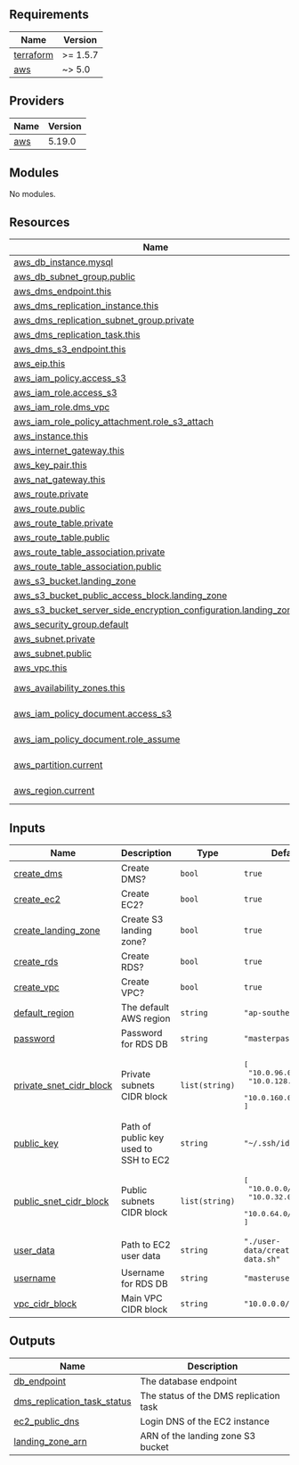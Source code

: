 <!-- BEGIN_TF_DOCS -->
## Requirements

| Name | Version |
|------|---------|
| <a name="requirement_terraform"></a> [terraform](#requirement\_terraform) | >= 1.5.7 |
| <a name="requirement_aws"></a> [aws](#requirement\_aws) | ~> 5.0 |

## Providers

| Name | Version |
|------|---------|
| <a name="provider_aws"></a> [aws](#provider\_aws) | 5.19.0 |

## Modules

No modules.

## Resources

| Name | Type |
|------|------|
| [aws_db_instance.mysql](https://registry.terraform.io/providers/hashicorp/aws/latest/docs/resources/db_instance) | resource |
| [aws_db_subnet_group.public](https://registry.terraform.io/providers/hashicorp/aws/latest/docs/resources/db_subnet_group) | resource |
| [aws_dms_endpoint.this](https://registry.terraform.io/providers/hashicorp/aws/latest/docs/resources/dms_endpoint) | resource |
| [aws_dms_replication_instance.this](https://registry.terraform.io/providers/hashicorp/aws/latest/docs/resources/dms_replication_instance) | resource |
| [aws_dms_replication_subnet_group.private](https://registry.terraform.io/providers/hashicorp/aws/latest/docs/resources/dms_replication_subnet_group) | resource |
| [aws_dms_replication_task.this](https://registry.terraform.io/providers/hashicorp/aws/latest/docs/resources/dms_replication_task) | resource |
| [aws_dms_s3_endpoint.this](https://registry.terraform.io/providers/hashicorp/aws/latest/docs/resources/dms_s3_endpoint) | resource |
| [aws_eip.this](https://registry.terraform.io/providers/hashicorp/aws/latest/docs/resources/eip) | resource |
| [aws_iam_policy.access_s3](https://registry.terraform.io/providers/hashicorp/aws/latest/docs/resources/iam_policy) | resource |
| [aws_iam_role.access_s3](https://registry.terraform.io/providers/hashicorp/aws/latest/docs/resources/iam_role) | resource |
| [aws_iam_role.dms_vpc](https://registry.terraform.io/providers/hashicorp/aws/latest/docs/resources/iam_role) | resource |
| [aws_iam_role_policy_attachment.role_s3_attach](https://registry.terraform.io/providers/hashicorp/aws/latest/docs/resources/iam_role_policy_attachment) | resource |
| [aws_instance.this](https://registry.terraform.io/providers/hashicorp/aws/latest/docs/resources/instance) | resource |
| [aws_internet_gateway.this](https://registry.terraform.io/providers/hashicorp/aws/latest/docs/resources/internet_gateway) | resource |
| [aws_key_pair.this](https://registry.terraform.io/providers/hashicorp/aws/latest/docs/resources/key_pair) | resource |
| [aws_nat_gateway.this](https://registry.terraform.io/providers/hashicorp/aws/latest/docs/resources/nat_gateway) | resource |
| [aws_route.private](https://registry.terraform.io/providers/hashicorp/aws/latest/docs/resources/route) | resource |
| [aws_route.public](https://registry.terraform.io/providers/hashicorp/aws/latest/docs/resources/route) | resource |
| [aws_route_table.private](https://registry.terraform.io/providers/hashicorp/aws/latest/docs/resources/route_table) | resource |
| [aws_route_table.public](https://registry.terraform.io/providers/hashicorp/aws/latest/docs/resources/route_table) | resource |
| [aws_route_table_association.private](https://registry.terraform.io/providers/hashicorp/aws/latest/docs/resources/route_table_association) | resource |
| [aws_route_table_association.public](https://registry.terraform.io/providers/hashicorp/aws/latest/docs/resources/route_table_association) | resource |
| [aws_s3_bucket.landing_zone](https://registry.terraform.io/providers/hashicorp/aws/latest/docs/resources/s3_bucket) | resource |
| [aws_s3_bucket_public_access_block.landing_zone](https://registry.terraform.io/providers/hashicorp/aws/latest/docs/resources/s3_bucket_public_access_block) | resource |
| [aws_s3_bucket_server_side_encryption_configuration.landing_zone](https://registry.terraform.io/providers/hashicorp/aws/latest/docs/resources/s3_bucket_server_side_encryption_configuration) | resource |
| [aws_security_group.default](https://registry.terraform.io/providers/hashicorp/aws/latest/docs/resources/security_group) | resource |
| [aws_subnet.private](https://registry.terraform.io/providers/hashicorp/aws/latest/docs/resources/subnet) | resource |
| [aws_subnet.public](https://registry.terraform.io/providers/hashicorp/aws/latest/docs/resources/subnet) | resource |
| [aws_vpc.this](https://registry.terraform.io/providers/hashicorp/aws/latest/docs/resources/vpc) | resource |
| [aws_availability_zones.this](https://registry.terraform.io/providers/hashicorp/aws/latest/docs/data-sources/availability_zones) | data source |
| [aws_iam_policy_document.access_s3](https://registry.terraform.io/providers/hashicorp/aws/latest/docs/data-sources/iam_policy_document) | data source |
| [aws_iam_policy_document.role_assume](https://registry.terraform.io/providers/hashicorp/aws/latest/docs/data-sources/iam_policy_document) | data source |
| [aws_partition.current](https://registry.terraform.io/providers/hashicorp/aws/latest/docs/data-sources/partition) | data source |
| [aws_region.current](https://registry.terraform.io/providers/hashicorp/aws/latest/docs/data-sources/region) | data source |

## Inputs

| Name | Description | Type | Default | Required |
|------|-------------|------|---------|:--------:|
| <a name="input_create_dms"></a> [create\_dms](#input\_create\_dms) | Create DMS? | `bool` | `true` | no |
| <a name="input_create_ec2"></a> [create\_ec2](#input\_create\_ec2) | Create EC2? | `bool` | `true` | no |
| <a name="input_create_landing_zone"></a> [create\_landing\_zone](#input\_create\_landing\_zone) | Create S3 landing zone? | `bool` | `true` | no |
| <a name="input_create_rds"></a> [create\_rds](#input\_create\_rds) | Create RDS? | `bool` | `true` | no |
| <a name="input_create_vpc"></a> [create\_vpc](#input\_create\_vpc) | Create VPC? | `bool` | `true` | no |
| <a name="input_default_region"></a> [default\_region](#input\_default\_region) | The default AWS region | `string` | `"ap-southeast-2"` | no |
| <a name="input_password"></a> [password](#input\_password) | Password for RDS DB | `string` | `"masterpassword"` | no |
| <a name="input_private_snet_cidr_block"></a> [private\_snet\_cidr\_block](#input\_private\_snet\_cidr\_block) | Private subnets CIDR block | `list(string)` | <pre>[<br>  "10.0.96.0/19",<br>  "10.0.128.0/19",<br>  "10.0.160.0/19"<br>]</pre> | no |
| <a name="input_public_key"></a> [public\_key](#input\_public\_key) | Path of public key used to SSH to EC2 | `string` | `"~/.ssh/id_rsa.pub"` | no |
| <a name="input_public_snet_cidr_block"></a> [public\_snet\_cidr\_block](#input\_public\_snet\_cidr\_block) | Public subnets CIDR block | `list(string)` | <pre>[<br>  "10.0.0.0/19",<br>  "10.0.32.0/19",<br>  "10.0.64.0/19"<br>]</pre> | no |
| <a name="input_user_data"></a> [user\_data](#input\_user\_data) | Path to EC2 user data | `string` | `"./user-data/create-data.sh"` | no |
| <a name="input_username"></a> [username](#input\_username) | Username for RDS DB | `string` | `"masteruser"` | no |
| <a name="input_vpc_cidr_block"></a> [vpc\_cidr\_block](#input\_vpc\_cidr\_block) | Main VPC CIDR block | `string` | `"10.0.0.0/16"` | no |

## Outputs

| Name | Description |
|------|-------------|
| <a name="output_db_endpoint"></a> [db\_endpoint](#output\_db\_endpoint) | The database endpoint |
| <a name="output_dms_replication_task_status"></a> [dms\_replication\_task\_status](#output\_dms\_replication\_task\_status) | The status of the DMS replication task |
| <a name="output_ec2_public_dns"></a> [ec2\_public\_dns](#output\_ec2\_public\_dns) | Login DNS of the EC2 instance |
| <a name="output_landing_zone_arn"></a> [landing\_zone\_arn](#output\_landing\_zone\_arn) | ARN of the landing zone S3 bucket |
<!-- END_TF_DOCS -->